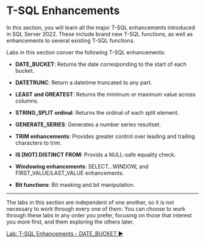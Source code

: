 ﻿# T-SQL Enhancements

In this section, you will learn all the major T-SQL enhancements introduced in SQL Server 2022. These include brand new T-SQL functions, as well as enhancements to several existing T-SQL functions.

Labs in this section conver the following T-SQL enhancements:

- **DATE_BUCKET**: Returns the date corresponding to the start of each bucket.

- **DATETRUNC**: Return a datetime truncated to any part.

- **LEAST and GREATEST**: Returns the minimum or maximum value across columns.

- **STRING_SPLIT ordinal**: Returns the ordinal of each split element.

- **GENERATE_SERIES**: Generates a number series resultset.

- **TRIM enhancements**: Provides greater control over leading and trailing characters to trim.

- **IS [NOT] DISTINCT FROM**: Provids a NULL-safe equality check.

- **Windowing enhancements**: SELECT…WINDOW, and FIRST_VALUE/LAST_VALUE enhancements.

- **Bit functions**: Bit masking and bit manipulation.

___

The labs in this section are independent of one another, so it is not necessary to work through every one of them. You can choose to work through these labs in any order you prefer, focusing on those that interest you more first, and them exploring the others later.

[Lab: T-SQL Enhancements - DATE_BUCKET ▶](https://github.com/lennilobel/sql2022-workshop-hol/blob/main/HOL/1.%20T-SQL%20Enhancements/1.%20DATE_BUCKET.md)

